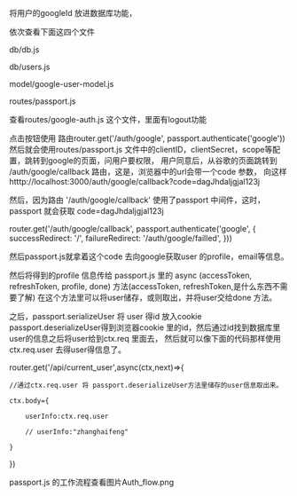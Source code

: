 

将用户的googleId 放进数据库功能，




依次查看下面这四个文件

db/db.js

db/users.js

model/google-user-model.js

routes/passport.js

查看routes/google-auth.js 这个文件，里面有logout功能




点击按钮使用 路由router.get('/auth/google', passport.authenticate('google'))
然后就会使用routes/passport.js 文件中的clientID，clientSecret，scope等配置，跳转到google的页面，问用户要权限，
用户同意后，从谷歌的页面跳转到 /auth/google/callback 路由，这是，浏览器中的url会带一个code 参数，
向这样 htttp://localhost:3000/auth/google/callback?code=dagJhdaljgjal123j


然后，因为路由 '/auth/google/callback' 使用了passport 中间件，这时，passport 就会获取 code=dagJhdaljgjal123j 

router.get('/auth/google/callback', passport.authenticate('google', {
    successRedirect: '/',
    failureRedirect: '/auth/google/failled',
}))

然后passport.js就拿着这个code 去向google获取user 的profile，email等信息。

然后将得到的profile 信息传给  passport.js 里的 async (accessToken, refreshToken, profile, done) 方法(accessToken, refreshToken,是什么东西不需要了解)
在这个方法里可以将user储存，或则取出，并将user交给done 方法。


之后，passport.serializeUser 将 user 得id 放入cookie
passport.deserializeUser得到浏览器cookie 里的id，然后通过id找到数据库里user的信息之后将user给到ctx.req 里面去，
然后就可以像下面的代码那样使用ctx.req.user 去得user得信息了。

router.get('/api/current_user',async(ctx,next)=>{

    //通过ctx.req.user 将 passport.deserializeUser方法里储存的user信息取出来。
    
    ctx.body={
    
        userInfo:ctx.req.user
        
        // userInfo:"zhanghaifeng"
        
    }
    
})

passport.js 的工作流程查看图片Auth_flow.png



  
